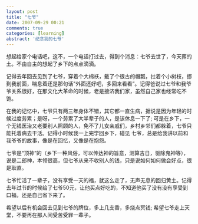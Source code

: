 ```yaml
---
layout: post
title: "七爷"
date: 2007-09-29 00:21
comments: true
categories: [learning]
abstract: '纪念我的七爷'
---
```

想起给家个电话吧，这不，一个电话打过去，得到个消息：七爷去世了，今天葬的土。不由自主的想起了乡下的点点滴滴。
 
记得去年回去见到了七爷，穿着个大棉袄，戴了个很古的帽瓢，拄着个小树枝，挪到我前面，喘息着还是那句话"外面还好吧，多回来看看”。记得爸说过七爷和我爷爷关系很好，在那文化大革命的时候，老是接济我们家，虽然自己家也经常吃不饱。
 
在我的记忆中，七爷只有两三年身体不错，其它都一直生病，据说是因为年轻的时候过度劳累；是呀，一个劳累了大半辈子的人，是该休息一下了; 可是在乡下，一个无钱医治又老要别人照顾的人，免不了儿女亲戚们，乡村乡邻们都躲着，七爷只能托着病去干活。记得小时候我一上完学回乡下，碰见 七爷，总是给我讲以前和我爷爷的故事，像是在回忆，又像是在抱怨。
 
七爷是“顶神”的（乡下一种风俗，可以传达神的旨意，测算吉日，驱除鬼神等），说是二郎神，本领很高，但七爷从来不收别人的钱，只是说如何如何做会好点，很是耿直。
 
七爷忙活了一辈子，没有享受一天的福，就这么走了，无声无息的回归黄土。记得去年过节的时候给了七爷50元，让他买点好吃的，不知道他买了没有没有享受到口福，还是自己省下来了。
 
希望以后有机会回去见到七爷的牌位，多上几支香，多烧点冥钱; 希望七爷走上天堂，不要再在那人间受苦受罪一辈子。 
